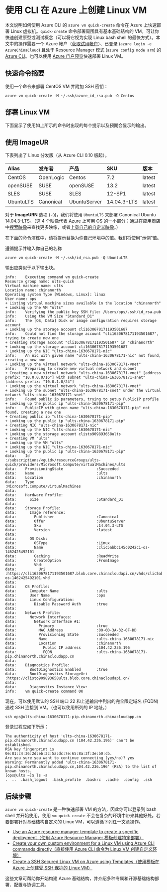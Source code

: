 <!-- ARM: tested -->

<properties
   pageTitle="使用 CLI 在 Azure 上创建 Linux VM | Azure"
   description="使用 CLI 在 Azure 上创建 Linux VM。"
   services="virtual-machines-linux"
   documentationCenter=""
   authors="vlivech"
   manager="timlt"
   editor=""/>

<tags
	ms.service="virtual-machines-linux"
	ms.date="05/03/2016"
	wacn.date="06/27/2016"/>


# 使用 CLI 在 Azure 上创建 Linux VM

本文说明如何使用 Azure CLI 的 `azure vm quick-create` 命令在 Azure 上快速部署 Linux 虚拟机。`quick-create` 命令部署周围具有基本基础结构的 VM，可让你快速创建原型或测试概念（可以将它视为实现 Linux bash shell 的最快方式）。本文中的操作需要一个 Azure 帐户（[获取试用帐户](/pricing/1rmb-trial/)）、已登录 (`azure login -e AzureChinaCloud`) 且处于 Resource Manager 模式 (`azure config mode arm`) 的 [Azure CLI](/documentation/articles/xplat-cli-install/)。也可以使用 [Azure 门户预览](/documentation/articles/virtual-machines-linux-quick-create-portal/)快速部署 Linux VM。

## 快速命令摘要

使用一个命令来部署 CentOS VM 并附加 SSH 密钥：

	azure vm quick-create -M ~/.ssh/azure_id_rsa.pub -Q Centos

## 部署 Linux VM

下面显示了使用如上所示的命令时出现的每个提示以及预期会显示的输出。

## 使用 ImageUR

下表列出了 Linux 分发版（从 Azure CLI 0.10 版起）。

| Alias     | 发布者 | 产品 | SKU | 版本 |
|:----------|:----------|:-------------|:------------|:--------|
| CentOS    | OpenLogic | Centos | 7.2 | latest |
| openSUSE  | SUSE | openSUSE | 13.2 | latest |
| SLES      | SUSE      | SLES         | 12-SP1      | latest  |
| UbuntuLTS | Canonical | UbuntuServer | 14\.04.3-LTS | latest |



对于 **ImageURN** 选项 (`-Q`)，我们将使用 `UbuntuLTS` 来部署 Canonical Ubuntu 14.04.3-LTS。（这 4 个映像代表 Azure 上可用 OS 的一小部分；通过在应用商店中[搜索映像](/documentation/articles/virtual-machines-linux-cli-ps-findimage/)来查找更多映像，或者[上载自己的自定义映像](/documentation/articles/virtual-machines-linux-create-upload-generic/)。）

在下面的命令演练中，请将提示替换为你自己环境中的值。我们将使用“示例”值。

遵循提示并输入你自己的名称

	azure vm quick-create -M ~/.ssh/id_rsa.pub -Q UbuntuLTS

输出应类似于以下输出块。

	info:    Executing command vm quick-create
	Resource group name: ults-quick
	Virtual machine name: ults
	Location name: chinanorth
	Operating system Type [Windows, Linux]: linux
	User name: ops
	+ Listing virtual machine sizes available in the location "chinanorth"
	+ Looking up the VM "ults"
	info:    Verifying the public key SSH file: /Users/ops/.ssh/id_rsa.pub
	info:    Using the VM Size "Standard_D1"
	info:    The [OS, Data] Disk or image configuration requires storage account
	+ Looking up the storage account cli1630678171193501687
	info:    Could not find the storage account "cli1630678171193501687", trying to create new one
	+ Creating storage account "cli1630678171193501687" in "chinanorth"
	+ Looking up the storage account cli1630678171193501687
	+ Looking up the NIC "ults-china-1630678171-nic"
	info:    An nic with given name "ults-china-1630678171-nic" not found, creating a new one
	+ Looking up the virtual network "ults-china-1630678171-vnet"
	info:    Preparing to create new virtual network and subnet
	+ Creating a new virtual network "ults-china-1630678171-vnet" [address prefix: "10.0.0.0/16"] with subnet "ults-china-1630678171-snet" [address prefix: "10.0.1.0/24"]
	+ Looking up the virtual network "ults-china-1630678171-vnet"
	+ Looking up the subnet "ults-china-1630678171-snet" under the virtual network "ults-china-1630678171-vnet"
	info:    Found public ip parameters, trying to setup PublicIP profile
	+ Looking up the public ip "ults-china-1630678171-pip"
	info:    PublicIP with given name "ults-china-1630678171-pip" not found, creating a new one
	+ Creating public ip "ults-china-1630678171-pip"
	+ Looking up the public ip "ults-china-1630678171-pip"
	+ Creating NIC "ults-china-1630678171-nic"
	+ Looking up the NIC "ults-china-1630678171-nic"
	+ Looking up the storage account clisto909893658ults
	+ Creating VM "ults"
	+ Looking up the VM "ults"
	+ Looking up the NIC "ults-china-1630678171-nic"
	+ Looking up the public ip "ults-china-1630678171-pip"
	data:    Id                              :/subscriptions/<guid>/resourceGroups/ults-quick/providers/Microsoft.Compute/virtualMachines/ults
	data:    ProvisioningState               :Succeeded
	data:    Name                            :ults
	data:    Location                        :chinanorth
	data:    Type                            :Microsoft.Compute/virtualMachines
	data:
	data:    Hardware Profile:
	data:      Size                          :Standard_D1
	data:
	data:    Storage Profile:
	data:      Image reference:
	data:        Publisher                   :Canonical
	data:        Offer                       :UbuntuServer
	data:        Sku                         :14.04.3-LTS
	data:        Version                     :latest
	data:
	data:      OS Disk:
	data:        OSType                      :Linux
	data:        Name                        :clic5abbc145c0242c1-os-1462425492101
	data:        Caching                     :ReadWrite
	data:        CreateOption                :FromImage
	data:        Vhd:
	data:          Uri                       :https://cli1630678171193501687.blob.core.chinacloudapi.cn/vhds/clic5abbc145c0242c1-os-1462425492101.vhd
	data:
	data:    OS Profile:
	data:      Computer Name                 :ults
	data:      User Name                     :ops
	data:      Linux Configuration:
	data:        Disable Password Auth       :true
	data:
	data:    Network Profile:
	data:      Network Interfaces:
	data:        Network Interface #1:
	data:          Primary                   :true
	data:          MAC Address               :00-0D-3A-32-0F-DD
	data:          Provisioning State        :Succeeded
	data:          Name                      :ults-china-1630678171-nic
	data:          Location                  :chinanorth
	data:            Public IP address       :104.42.236.196
	data:            FQDN                    :ults-china-1630678171-pip.chinanorth.chinacloudapp.cn
	data:
	data:    Diagnostics Profile:
	data:      BootDiagnostics Enabled       :true
	data:      BootDiagnostics StorageUri    :https://clisto909893658ults.blob.core.chinacloudapi.cn/
	data:
	data:      Diagnostics Instance View:
	info:    vm quick-create command OK

现在，可以使用默认的 SSH 端口 22 和上述输出中列出的完全限定域名 (FQDN) 通过 SSH 连接到 VM。（也可以使用所列的 IP 地址。）

	ssh ops@ults-china-1630678171-pip.chinanorth.chinacloudapp.cn

登录过程应如下所示：

	The authenticity of host 'ults-china-1630678171-pip.chinanorth.chinacloudapp.cn (104.42.236.196)' can't be established.
	RSA key fingerprint is 0e:81:c4:36:2d:eb:3c:5a:dc:7e:65:8a:3f:3e:b0:cb.
	Are you sure you want to continue connecting (yes/no)? yes
	Warning: Permanently added 'ults-china-1630678171-pip.chinanorth.chinacloudapp.cn,104.42.236.196' (RSA) to the list of known hosts.
	[ops@ults ~]$ ls -a
	.  ..  .bash_logout  .bash_profile  .bashrc  .cache  .config  .ssh

## 后续步骤

`azure vm quick-create` 是一种快速部署 VM 的方法，因此你可以登录到 bash shell 并开始使用。使用 `vm quick-create` 不会在复杂的环境中带来其他好处。若要部署针对基础结构自定义的 Linux VM，可以遵循下列任一文章操作。

- [Use an Azure resource manager template to create a specific deployment（使用 Azure Resource Manager 模板创建特定部署）](/documentation/articles/virtual-machines-linux-cli-deploy-templates/)
- [Create your own custom environment for a Linux VM using Azure CLI commands directly（直接使用 Azure CLI 命令为 Linux VM 创建自定义环境）](/documentation/articles/virtual-machines-linux-create-cli-complete/)
- [Create a SSH Secured Linux VM on Azure using Templates（使用模板在 Azure 上创建受 SSH 保护的 Linux VM）](/documentation/articles/virtual-machines-linux-create-ssh-secured-vm-from-template/)

这些文章可帮助你开始构建 Azure 基础结构，并介绍多种专属和开源基础结构部署、配置与协调工具。

<!---HONumber=Mooncake_0620_2016-->